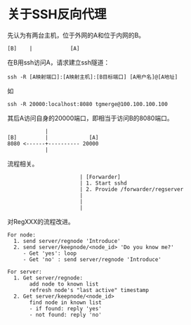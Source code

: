 # 关于SSH反向代理

先认为有两台主机，位于外网的A和位于内网的B。

```
[B]    |            [A]
```

在B用ssh访问A，请求建立ssh隧道：

`ssh -R [A映射端口]:[A映射主机]:[B目标端口] [A用户名]@[A地址]`

如

`ssh -R 20000:localhost:8080 tgmerge@100.100.100.100`

其后A访问自身的20000端口，即相当于访问B的8080端口。

```
            |
[B]         |             [A]
8080 <------+---------- 20000
            |
```

流程相关。

```
                       | [Forwarder]
                       | 1. Start sshd
                       | 2. Provide /forwarder/regserver
                       | 
                       |
                       |
```

对RegXXX的流程改进。

```
For node:
  1. send server/regnode 'Introduce'
  2. send server/keepnode/<node_id> 'Do you know me?'
     - Get 'yes': loop
     - Get 'no' : send server/regnode 'Introduce'

For server:
  1. Get server/regnode:
       add node to known list
       refresh node's "last active" timestamp
  2. Get server/keepnode/<node_id>
       find node in known list
       - if found: reply 'yes'
       - not found: reply 'no'

```